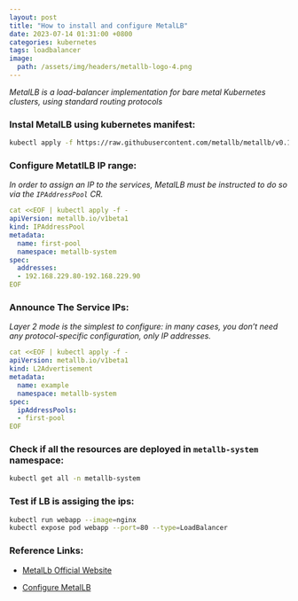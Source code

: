 ```yaml
---
layout: post
title: "How to install and configure MetalLB"
date: 2023-07-14 01:31:00 +0800
categories: kubernetes
tags: loadbalancer
image:
  path: /assets/img/headers/metallb-logo-4.png
---
```


*MetalLB is a load-balancer implementation for bare metal Kubernetes clusters, using standard routing protocols*

### Instal MetalLB using kubernetes manifest: 

```bash
kubectl apply -f https://raw.githubusercontent.com/metallb/metallb/v0.13.10/config/manifests/metallb-native.yaml
```

### Configure MetatlLB IP range:

*In order to assign an IP to the services, MetalLB must be instructed to do so via the `IPAddressPool` CR.*

```yml
cat <<EOF | kubectl apply -f -
apiVersion: metallb.io/v1beta1
kind: IPAddressPool
metadata:
  name: first-pool
  namespace: metallb-system
spec:
  addresses:
  - 192.168.229.80-192.168.229.90
EOF
```

### Announce The Service IPs:

*Layer 2 mode is the simplest to configure: in many cases, you don’t need any protocol-specific configuration, only IP addresses.*

```yaml
cat <<EOF | kubectl apply -f -
apiVersion: metallb.io/v1beta1
kind: L2Advertisement
metadata:
  name: example
  namespace: metallb-system
spec:
  ipAddressPools:
  - first-pool
EOF
```

### Check if all the resources are deployed in `metallb-system` namespace:

```bash
kubectl get all -n metallb-system
```

### Test if LB is assiging the ips:

```bash
kubectl run webapp --image=nginx
kubectl expose pod webapp --port=80 --type=LoadBalancer
```
### Reference Links:

- [MetalLb Official Website](https://metallb.org/installation/)

- [Configure MetalLB](https://metallb.org/configuration/)
